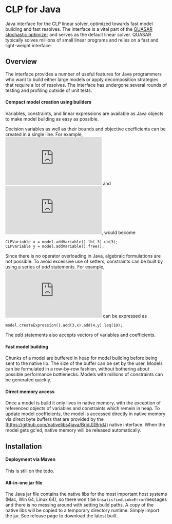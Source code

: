 # CLP for Java

Java interface for the CLP linear solver, optimized towards fast model building and fast resolves. The interface is a vital part of the [QUASAR stochastic optimizer](https://github.com/quantego/quasar) and serves as the default linear solver. QUASAR typically solves millions of small linear programs and relies on a fast and light-weight interface.

## Overview

The interface provides a number of useful features for Java programmers who want to build either large models or apply decomposition strategies that require a lot of resolves. The interface has undergone several rounds of testing and profiling outside of unit tests.

#### Compact model creation using builders

Variables, constraints, and linear expressions are available as Java objects to make model building as easy as possible.

Decision variables as well as their bounds and objective coefficients can be created in a single line. For example, ![x \in [-3,3]](https://latex.codecogs.com/gif.latex?x%20%5Cin%20%5B-3%2C3%5D) and ![y \in \mathbb{R}](https://latex.codecogs.com/gif.latex?y%20%5Cin%20%5Cmathbb%7BR%7D), would become
```
CLPVariable x = model.addVariable().lb(-3).ub(3);
CLPVariable y = model.addVariable().free();
```
Since there is no operator overloading in Java, algebraic formulations are not possible. To avoid excessive use of setters, constraints can be built by using a series of *add* statements. For example, ![3x + 4y \leq 10](https://latex.codecogs.com/gif.latex?3x&plus;4y%20%5Cleq%2010) can be expressed as
```
model.createExpression().add(3,x).add(4,y).leq(10);
```
The *add* statements also accepts vectors of variables and coefficients.

#### Fast model building

Chunks of a model are buffered in heap for model building before being sent to the native lib. The size of the buffer can be set by the user. Models can be formulated in a row-by-row fashion, without bothering about possible performance bottlenecks. Models with millions of constraints can be generated quickly.

#### Direct memory access

Once a model is build it only lives in native memory, with the exception of referenced objects of variables and constraints which remein in heap. To update model coefficients, the model is accessed directly in native memory via direct byte buffers that are provided by the [https://github.com/nativelibs4java/BridJ](BridJ) native interface. When the model gets gc'ed, native memory will be released automatically.

## Installation

#### Deployment via Maven

This is still on the todo.

#### All-in-one jar file

The Java jar file contains the native libs for the most important host systems (Mac, Win 64, Linux 64), so there won't be `UnsatisfiedLinkeError`messages and there is no messing around with setting build paths. A copy of the native libs will be copied to a temporary directory runtime. Simply import the jar. See release page to download the latest built.


